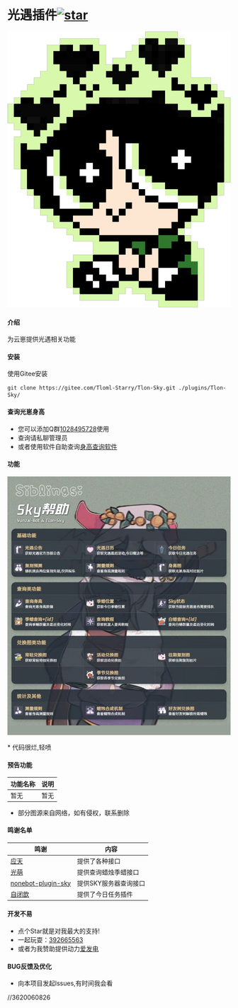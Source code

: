 # 光遇插件<a href='https://gitee.com/Tloml-Starry/SKY-GuangYu-plugin/stargazers'><img src='https://gitee.com/Tloml-Starry/SKY-GuangYu-plugin/badge/star.svg?theme=dark' alt='star'></img></a>
<p align="center">
<img width = "600" src="resource/飞天小女警.png">
</p>

#### 介绍
为云崽提供光遇相关功能

#### 安装
使用Gitee安装
```
git clone https://gitee.com/Tloml-Starry/Tlon-Sky.git ./plugins/Tlon-Sky/
```
#### 查询光崽身高
* 您可以添加Q群[1028495728](https://jq.qq.com/?_wv=1027&k=YQ2G0IP6)使用
* 查询请私聊管理员
* 或者使用软件自助查询[身高查询软件](https://share.weiyun.com/x0dcR4m1)

#### 功能
<p align="center">
<img width = "600" src="resource/help/help.png">
</p>
 * 代码很烂,轻喷

#### 预告功能
| 功能名称 | 说明 |
| -------| ----- |
| 暂无 | 暂无 |
 * 部分图源来自网络，如有侵权，联系删除

#### 鸣谢名单
| 鸣谢 | 内容 |
| -------| ----- |
| [应天](https://api.t1qq.com/) | 提供了各种接口 |
| [光萌](https://gitee.com/Tloml-Starry/Tlon-Sky/blob/master/resource/%E5%85%89%E8%90%8C.png) | 提供查询蜡烛季蜡接口 |
| [nonebot-plugin-sky](https://github.com/Kaguya233qwq/nonebot_plugin_sky) | 提供SKY服务器查询接口 |
| [自闭歆](https://gitee.com/xin-closing-fuse) | 提供了今日任务插件 |


#### 开发不易

 * 点个Star就是对我最大的支持!
 * 一起玩耍：[392665563](https://jq.qq.com/?_wv=1027&k=VQAEpAlH)
 * 或者为我赞助提供动力[爱发电](https://afdian.net/a/Tloml-Starry)
#### BUG反馈及优化
 * 向本项目发起lssues,有时间我会看

//3620060826